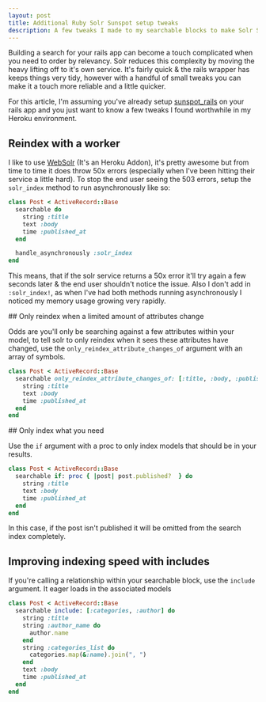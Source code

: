 ```yaml
---
layout: post
title: Additional Ruby Solr Sunspot setup tweaks
description: A few tweaks I made to my searchable blocks to make Solr Sunspot better.
---
```


Building a search for your rails app can become a touch complicated when you need to order by relevancy. 
Solr reduces this complexity by moving the heavy lifting off to it's own service. It's fairly quick & the rails wrapper has keeps things very tidy, however with a handful of small tweaks you can make it a touch more reliable and a little quicker.

For this article, I'm assuming you've already setup [sunspot_rails](https://github.com/sunspot/sunspot) on your rails app and you just want to know a few tweaks I found worthwhile in my Heroku environment. 

## Reindex with a worker 

I like to use [WebSolr](https://websolr.com/) (It's an Heroku Addon), it's pretty awesome but from time to time it does throw 50x errors (especially when I've been hitting their service a little hard). To stop the end user seeing the 503 errors, setup the `solr_index` method to run asynchronously like so:

```ruby
class Post < ActiveRecord::Base
  searchable do
    string :title
    text :body
    time :published_at
  end

  handle_asynchronously :solr_index
end
```

This means, that if the solr service returns a 50x error it'll try again a few seconds later & the end user shouldn't notice the issue. 
Also I don't add in `:solr_index!`, as when I've had both methods running asynchronously I noticed my memory usage growing very rapidly.

## Only reindex when a limited amount of attributes change

Odds are you'll only be searching against a few attributes within your model, to tell solr to only reindex when it sees these attributes have changed, use the `only_reindex_attribute_changes_of` argument with an array of symbols.

```ruby
class Post < ActiveRecord::Base
  searchable only_reindex_attribute_changes_of: [:title, :body, :published_at] do
    string :title
    text :body
    time :published_at
  end
end
```

## Only index what you need

Use the `if` argument with a proc to only index models that should be in your results.

```ruby
class Post < ActiveRecord::Base
  searchable if: proc { |post| post.published?  } do
    string :title
    text :body
    time :published_at
  end
end
```

In this case, if the post isn't published it will be omitted from the search index completely.


## Improving indexing speed with includes

If you're calling a relationship within your searchable block, use the `include` argument. It eager loads in the associated models

```ruby
class Post < ActiveRecord::Base
  searchable include: [:categories, :author] do
    string :title
    string :author_name do
      author.name
    end
    string :categories_list do
      categories.map(&:name).join(", ")
    end
    text :body
    time :published_at
  end
end
```
